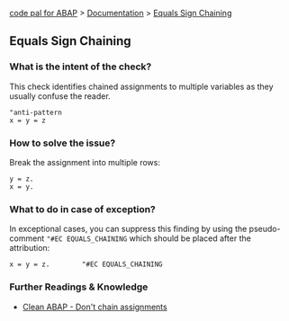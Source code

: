 [code pal for ABAP](../../README.md) > [Documentation](../check_documentation.md) > [Equals Sign Chaining](equals-sign-chaining.md)

## Equals Sign Chaining

### What is the intent of the check?

This check identifies chained assignments to multiple variables as they usually confuse the reader.

```abap
"anti-pattern
x = y = z
```

### How to solve the issue?

Break the assignment into multiple rows:

```abap
y = z.
x = y.
```

### What to do in case of exception?

In exceptional cases, you can suppress this finding by using the pseudo-comment `"#EC EQUALS_CHAINING` which should be placed after the attribution:

```abap
x = y = z.        "#EC EQUALS_CHAINING
```

### Further Readings & Knowledge

* [Clean ABAP - Don't chain assignments](https://github.com/SAP/styleguides/blob/main/clean-abap/CleanABAP.md#dont-chain-assignments)
